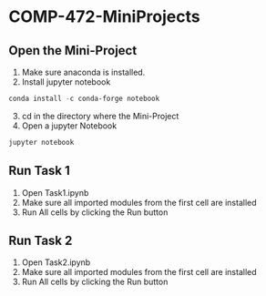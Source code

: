 # COMP-472-MiniProjects

## Open the Mini-Project
1. Make sure anaconda is installed.
2. Install jupyter notebook
```powershell
conda install -c conda-forge notebook 
```
3. cd in the directory where the Mini-Project
4. Open a jupyter Notebook
```powershell
jupyter notebook
```

## Run Task 1
1. Open Task1.ipynb
2. Make sure all imported modules from the first cell are installed
3. Run All cells by clicking the Run button

## Run Task 2
1. Open Task2.ipynb
2. Make sure all imported modules from the first cell are installed
3. Run All cells by clicking the Run button
 
